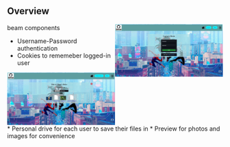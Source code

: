 ## Overview
beam components
<img align=right width=50% src=Picture1.jpg>
* Username-Password authentication
* Cookies to rememeber logged-in user
<img align=right width=50% src=Picture2.jpg>
* Personal drive for each user to save their files in
* Preview for photos and images for convenience
